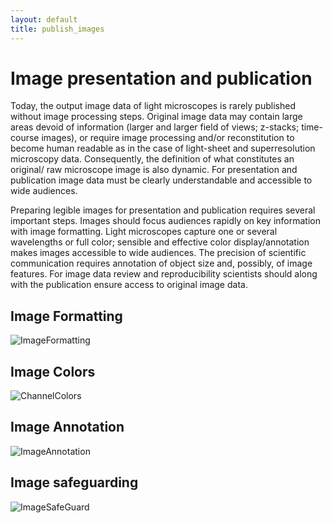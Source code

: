 ```yaml
---
layout: default
title: publish_images
---
```


# Image presentation and publication

Today, the output image data of light microscopes is rarely published without image processing steps. Original image data may contain large areas devoid of information (larger and larger field of views; z-stacks; time-course images), or require image processing and/or reconstitution to become human readable as in the case of light-sheet and superresolution microscopy data. Consequently, the definition of what constitutes an original/ raw microscope image is also dynamic. For presentation and publication image data must be clearly understandable and accessible to wide audiences.

Preparing legible images for presentation and publication requires several important steps. Images should focus audiences rapidly on key information with image formatting. Light microscopes capture one or several wavelengths or full color; sensible and effective color display/annotation makes images accessible to wide audiences. The precision of scientific communication requires annotation of object size and, possibly, of image features. For image data review and reproducibility scientists should along with the publication ensure access to original image data.


## Image Formatting

<img src="../assets/checklists/Table_ImageFormatting_crop.png" alt="ImageFormatting" class="inline"/>


## Image Colors

<img src="../assets/checklists/Table_ChannelColors.png" alt="ChannelColors" class="inline"/>

## Image Annotation

<img src="../assets/checklists/Table_ImageAnnotation_crop.png" alt="ImageAnnotation" class="inline"/>


## Image safeguarding

<img src="../assets/checklists/Table_ImageSafeGuard_crop.png" alt="ImageSafeGuard" class="inline"/>
